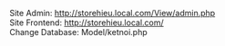 Site Admin: http://storehieu.local.com/View/admin.php<br>
Site Frontend: http://storehieu.local.com/<br>
Change Database: Model/ketnoi.php